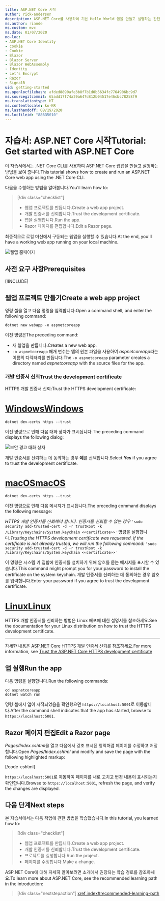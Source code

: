 ```yaml
---
title: ASP.NET Core 시작
author: rick-anderson
description: ASP.NET Core를 사용하여 기본 Hello World 앱을 만들고 실행하는 간단한 자습서입니다.
ms.author: riande
ms.custom: mvc
ms.date: 01/07/2020
no-loc:
- ASP.NET Core Identity
- cookie
- Cookie
- Blazor
- Blazor Server
- Blazor WebAssembly
- Identity
- Let's Encrypt
- Razor
- SignalR
uid: getting-started
ms.openlocfilehash: afded8890afe3b8f7b1d0b5634fc7764906bc9d7
ms.sourcegitcommit: 65add17f74a29a647d812b04517e46cbc78258f9
ms.translationtype: HT
ms.contentlocale: ko-KR
ms.lasthandoff: 08/19/2020
ms.locfileid: "88635010"
---
```

# <a name="tutorial-get-started-with-aspnet-core"></a><span data-ttu-id="f458c-103">자습서: ASP.NET Core 시작</span><span class="sxs-lookup"><span data-stu-id="f458c-103">Tutorial: Get started with ASP.NET Core</span></span>

<span data-ttu-id="f458c-104">이 자습서에서는 .NET Core CLI를 사용하여 ASP.NET Core 웹앱을 만들고 실행하는 방법을 보여 줍니다.</span><span class="sxs-lookup"><span data-stu-id="f458c-104">This tutorial shows how to create and run an ASP.NET Core web app using the .NET Core CLI.</span></span>

<span data-ttu-id="f458c-105">다음을 수행하는 방법을 알아봅니다.</span><span class="sxs-lookup"><span data-stu-id="f458c-105">You'll learn how to:</span></span>

> [!div class="checklist"]
> * <span data-ttu-id="f458c-106">웹앱 프로젝트를 만듭니다.</span><span class="sxs-lookup"><span data-stu-id="f458c-106">Create a web app project.</span></span>
> * <span data-ttu-id="f458c-107">개발 인증서를 신뢰합니다.</span><span class="sxs-lookup"><span data-stu-id="f458c-107">Trust the development certificate.</span></span>
> * <span data-ttu-id="f458c-108">앱을 실행합니다.</span><span class="sxs-lookup"><span data-stu-id="f458c-108">Run the app.</span></span>
> * <span data-ttu-id="f458c-109">Razor 페이지를 편집합니다.</span><span class="sxs-lookup"><span data-stu-id="f458c-109">Edit a Razor page.</span></span>

<span data-ttu-id="f458c-110">최종적으로 로컬 머신에서 구동되는 웹앱을 실행할 수 있습니다.</span><span class="sxs-lookup"><span data-stu-id="f458c-110">At the end, you'll have a working web app running on your local machine.</span></span>

![웹앱 홈페이지](_static/home-page.png)

## <a name="prerequisites"></a><span data-ttu-id="f458c-112">사전 요구 사항</span><span class="sxs-lookup"><span data-stu-id="f458c-112">Prerequisites</span></span>

[!INCLUDE[](~/includes/3.1-SDK.md)]

## <a name="create-a-web-app-project"></a><span data-ttu-id="f458c-113">웹앱 프로젝트 만들기</span><span class="sxs-lookup"><span data-stu-id="f458c-113">Create a web app project</span></span>

<span data-ttu-id="f458c-114">명령 셸을 열고 다음 명령을 입력합니다.</span><span class="sxs-lookup"><span data-stu-id="f458c-114">Open a command shell, and enter the following command:</span></span>

```dotnetcli
dotnet new webapp -o aspnetcoreapp
```

<span data-ttu-id="f458c-115">이전 명령은</span><span class="sxs-lookup"><span data-stu-id="f458c-115">The preceding command:</span></span>

* <span data-ttu-id="f458c-116">새 웹앱을 만듭니다.</span><span class="sxs-lookup"><span data-stu-id="f458c-116">Creates a new web app.</span></span>  
* <span data-ttu-id="f458c-117">`-o aspnetcoreapp` 매개 변수는 앱의 원본 파일을 사용하여 *aspnetcoreapp*라는 이름의 디렉터리를 만듭니다.</span><span class="sxs-lookup"><span data-stu-id="f458c-117">The `-o aspnetcoreapp` parameter creates a directory named *aspnetcoreapp* with the source files for the app.</span></span>

### <a name="trust-the-development-certificate"></a><span data-ttu-id="f458c-118">개발 인증서 신뢰</span><span class="sxs-lookup"><span data-stu-id="f458c-118">Trust the development certificate</span></span>

<span data-ttu-id="f458c-119">HTTPS 개발 인증서 신뢰:</span><span class="sxs-lookup"><span data-stu-id="f458c-119">Trust the HTTPS development certificate:</span></span>

# <a name="windows"></a>[<span data-ttu-id="f458c-120">Windows</span><span class="sxs-lookup"><span data-stu-id="f458c-120">Windows</span></span>](#tab/windows)

```dotnetcli
dotnet dev-certs https --trust
```

<span data-ttu-id="f458c-121">이전 명령으로 인해 다음 대화 상자가 표시됩니다.</span><span class="sxs-lookup"><span data-stu-id="f458c-121">The preceding command displays the following dialog:</span></span>

![보안 경고 대화 상자](~/getting-started/_static/cert.png)

<span data-ttu-id="f458c-123">개발 인증서를 신뢰하는 데 동의하는 경우 **예**를 선택합니다.</span><span class="sxs-lookup"><span data-stu-id="f458c-123">Select **Yes** if you agree to trust the development certificate.</span></span>

# <a name="macos"></a>[<span data-ttu-id="f458c-124">macOS</span><span class="sxs-lookup"><span data-stu-id="f458c-124">macOS</span></span>](#tab/macos)

```dotnetcli
dotnet dev-certs https --trust
```

<span data-ttu-id="f458c-125">이전 명령으로 인해 다음 메시지가 표시됩니다.</span><span class="sxs-lookup"><span data-stu-id="f458c-125">The preceding command displays the following message:</span></span>

<span data-ttu-id="f458c-126">*HTTPS 개발 인증서를 신뢰해야 합니다. 인증서를 신뢰할 수 없는 경우*  `'sudo security add-trusted-cert -d -r trustRoot -k /Library/Keychains/System.keychain <<certificate>>'` 명령을 실행합니다.</span><span class="sxs-lookup"><span data-stu-id="f458c-126">*Trusting the HTTPS development certificate was requested. If the certificate is not already trusted, we will run the following command:* `'sudo security add-trusted-cert -d -r trustRoot -k /Library/Keychains/System.keychain <<certificate>>'`</span></span>

<span data-ttu-id="f458c-127">이 명령은 시스템 키 집합에 인증서를 설치하기 위해 암호를 묻는 메시지를 표시할 수 있습니다.</span><span class="sxs-lookup"><span data-stu-id="f458c-127">This command might prompt you for your password to install the certificate on the system keychain.</span></span> <span data-ttu-id="f458c-128">개발 인증서를 신뢰하는 데 동의하는 경우 암호를 입력합니다.</span><span class="sxs-lookup"><span data-stu-id="f458c-128">Enter your password if you agree to trust the development certificate.</span></span>

# <a name="linux"></a>[<span data-ttu-id="f458c-129">Linux</span><span class="sxs-lookup"><span data-stu-id="f458c-129">Linux</span></span>](#tab/linux)

<span data-ttu-id="f458c-130">HTTPS 개발 인증서를 신뢰하는 방법은 Linux 배포에 대한 설명서를 참조하세요.</span><span class="sxs-lookup"><span data-stu-id="f458c-130">See the documentation for your Linux distribution on how to trust the HTTPS development certificate.</span></span>

---

<span data-ttu-id="f458c-131">자세한 내용은 [ASP.NET Core HTTPS 개발 인증서 신뢰](xref:security/enforcing-ssl#trust-the-aspnet-core-https-development-certificate-on-windows-and-macos)를 참조하세요.</span><span class="sxs-lookup"><span data-stu-id="f458c-131">For more information, see [Trust the ASP.NET Core HTTPS development certificate](xref:security/enforcing-ssl#trust-the-aspnet-core-https-development-certificate-on-windows-and-macos)</span></span>

## <a name="run-the-app"></a><span data-ttu-id="f458c-132">앱 실행</span><span class="sxs-lookup"><span data-stu-id="f458c-132">Run the app</span></span>

<span data-ttu-id="f458c-133">다음 명령을 실행합니다.</span><span class="sxs-lookup"><span data-stu-id="f458c-133">Run the following commands:</span></span>

```dotnetcli
cd aspnetcoreapp
dotnet watch run
```

<span data-ttu-id="f458c-134">명령 셸에서 앱이 시작되었음을 확인했으면 `https://localhost:5001`로 이동합니다.</span><span class="sxs-lookup"><span data-stu-id="f458c-134">After the command shell indicates that the app has started, browse to `https://localhost:5001`.</span></span>

## <a name="edit-a-no-locrazor-page"></a><span data-ttu-id="f458c-135">Razor 페이지 편집</span><span class="sxs-lookup"><span data-stu-id="f458c-135">Edit a Razor page</span></span>

<span data-ttu-id="f458c-136">*Pages/Index.cshtml*을 열고 다음에서 강조 표시된 영역처럼 페이지를 수정하고 저장합니다.</span><span class="sxs-lookup"><span data-stu-id="f458c-136">Open *Pages/Index.cshtml* and modify and save the page with the following highlighted markup:</span></span>

[!code-cshtml[](sample/index.cshtml?highlight=9)]

<span data-ttu-id="f458c-137">`https://localhost:5001`로 이동하여 페이지를 새로 고치고 변경 내용이 표시되는지 확인합니다.</span><span class="sxs-lookup"><span data-stu-id="f458c-137">Browse to `https://localhost:5001`, refresh the page, and verify the changes are displayed.</span></span>

## <a name="next-steps"></a><span data-ttu-id="f458c-138">다음 단계</span><span class="sxs-lookup"><span data-stu-id="f458c-138">Next steps</span></span>

<span data-ttu-id="f458c-139">본 자습서에서는 다음 작업에 관한 방법을 학습했습니다.</span><span class="sxs-lookup"><span data-stu-id="f458c-139">In this tutorial, you learned how to:</span></span>

> [!div class="checklist"]
> * <span data-ttu-id="f458c-140">웹앱 프로젝트를 만듭니다.</span><span class="sxs-lookup"><span data-stu-id="f458c-140">Create a web app project.</span></span>
> * <span data-ttu-id="f458c-141">개발 인증서를 신뢰합니다.</span><span class="sxs-lookup"><span data-stu-id="f458c-141">Trust the development certificate.</span></span>
> * <span data-ttu-id="f458c-142">프로젝트를 실행합니다.</span><span class="sxs-lookup"><span data-stu-id="f458c-142">Run the project.</span></span>
> * <span data-ttu-id="f458c-143">페이지를 수정합니다.</span><span class="sxs-lookup"><span data-stu-id="f458c-143">Make a change.</span></span>

<span data-ttu-id="f458c-144">ASP.NET Core에 대해 자세히 알아보려면 소개에서 권장되는 학습 경로를 참조하세요.</span><span class="sxs-lookup"><span data-stu-id="f458c-144">To learn more about ASP.NET Core, see the recommended learning path in the introduction:</span></span>

> [!div class="nextstepaction"]
> <xref:index#recommended-learning-path>
